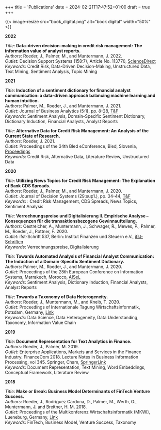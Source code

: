 +++
title = 'Publications'
date = 2024-02-21T17:47:52+01:00
draft = true
+++

{{< image-resize src="book_digital.png" alt="book digital" width="50%" >}}

**2022**

*Title*: **Data-driven decision-making in credit risk management: The information value of analyst reports.**  
*Authors*: Roeder, J., Palmer, M., and Muntermann, J. 2022.  
*Outlet*: Decision Support Systems (158:7), Article No. 113770, [ScienceDirect](https://doi.org/10.1016/j.dss.2022.113770)  
*Keywords*: Credit Risk, Data-Driven Decision-Making, Unstructured Data, Text Mining, Sentiment Analysis, Topic Mining

**2021**

*Title*: **Induction of a sentiment dictionary for financial analyst communication: a data-driven approach balancing machine learning and human intuition.**  
*Authors*: Palmer, M., Roeder, J., and Muntermann, J. 2021.  
*Outlet*: Journal of Business Analytics (5:1), pp. 8-28, [T&F](https://doi.org/10.1080/2573234X.2021.1955022)  
*Keywords*: Sentiment Analysis, Domain-Specific Sentiment Dictionary, Dictionary Induction, Financial Analysts, Analyst Reports

*Title*: **Alternative Data for Credit Risk Management: An Analysis of the Current State of Research.**  
*Authors*: Roeder, J. 2021.  
*Outlet*: Proceedings of the 34th Bled eConference, Bled, Slovenia, [Proceedings](https://press.um.si/index.php/ump/catalog/book/581)  
*Keywords*: Credit Risk, Alternative Data, Literature Review, Unstructured Data    

**2020**

*Title*: **Utilizing News Topics for Credit Risk Management: The Explanation of Bank CDS Spreads.**  
*Authors*: Roeder, J., Palmer, M., and Muntermann, J. 2020.  
*Outlet*: Journal of Decision Systems (29:sup1.), pp. 34-44, [T&F](https://doi.org/10.1080/12460125.2020.1848384)  
*Keywords*: : Credit Risk Management, CDS Spreads, News Topics, Sentiment Analysis  

*Title*: **Verrechnungspreise und Digitalisierung II. Empirische Analyse – Konsequenzen für die transaktionsbezogene Gewinnaufteilung.**  
*Authors*: Oestreicher, A., Muntermann, J., Schwager, R., Mewes, P., Palmer, M., Roeder, J., Rottner, F. 2020.  
*Outlet*: ifst-Schrift 537, Berlin: Institut Finanzen und Steuern&nbsp;e.V., [ifst-Schriften](https://cdn.website-editor.net/s/cf934dd639f2413b9350f569d1cdeeba/files/uploaded/537.pdf?Expires=1702562830&Signature=rO~rMitVIeJbBE8OQOGXE3kFlqdZUkYNSYNpKh-nNIivY0DxcBekYEWRkSwjUVjLpD9TYHTi8ry5MYvcXxOFGg7MDHv7gZjkV3aqmOaSq9ItWEKI2RR7ynNxrTqH9ImZmfTw8nOloMyXIXugggTl2sruAFUuqhv1Nq-7l2NuIPQH28Z02Gkz7db02DzuAo7CEt6SZ9RqtSEiEquXoz-vFz~31jgK4OYPbKlLYwI0R-PTNypsxuBCZM7GRzTDEE6-A9exHSe1pnOTGa7umULoBnKYLvV7hcburrCFLozoClwfjl0Ml-XphKJeBa-xiJboOPJFLFo72AmZjYnc1djVqA__&Key-Pair-Id=K2NXBXLF010TJW)  
*Keywords*: Verrechnungspreise, Digitalisierung  

*Title*: **Towards Automated Analysis of Financial Analyst Communication: The Induction of a Domain-Specific Sentiment Dictionary.**  
*Authors*: Palmer, M., Roeder, J., and Muntermann, J. 2020.  
*Outlet*: Proceedings of the 28th European Conference on Information Systems, Marrakech, Morocco, [AISeL](https://aisel.aisnet.org/ecis2020_rp/212/)  
*Keywords*: Sentiment Analysis, Dictionary Induction, Financial Analysts, Analyst Reports

*Title*: **Towards a Taxonomy of Data Heterogeneity.**  
*Authors*: Roeder, J., Muntermann, M., and Kneib, T. 2020.  
*Outlet*: Proceedings of Internationale Tagung Wirtschaftsinformatik, Potsdam, Germany, [Link](https://doi.org/10.30844/wi_2020_c6-roeder)  
*Keywords*: Data Science, Data Heterogeneity, Data Understanding, Taxonomy, Information Value Chain

**2019**

*Title*: **Document Representation for Text Analytics in Finance.**  
*Authors*: Roeder, J., Palmer, M. 2019.  
*Outlet*: Enterprise Applications, Markets and Services in the Finance Industry. FinanceCom 2018. Lecture Notes in Business Information Processing, vol 345. Springer, Cham, [SpringerLink](https://link.springer.com/chapter/10.1007/978-3-030-19037-8_9)  
*Keywords*: Document Representation, Text Mining, Word Embeddings, Conceptual Framework, Literature Review

**2018**

*Title*: **Make or Break: Business Model Determinants of FinTech Venture Success.**  
*Authors*: Roeder, J., Rodríguez Cardona, D., Palmer, M., Werth, O., Muntermann, J. and Breitner, H. M. 2018.  
*Outlet*: Proceedings of the Multikonferenz Wirtschaftsinformatik (MKWI), Lueneburg, Germany, [Link](https://www.leuphana.de/fileadmin/user_upload/Forschungseinrichtungen/ieg/files/MKWI2018/MKWI2018_Band3.pdf)  
*Keywords*: FinTech, Business Model, Venture Success, Taxonomy  
